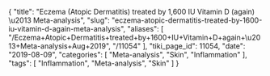 {
    "title": "Eczema (Atopic Dermatitis) treated by 1,600 IU Vitamin D (again) \u2013 Meta-analysis",
    "slug": "eczema-atopic-dermatitis-treated-by-1600-iu-vitamin-d-again-meta-analysis",
    "aliases": [
        "/Eczema+Atopic+Dermatitis+treated+by+1600+IU+Vitamin+D+again+\u2013+Meta-analysis+Aug+2019",
        "/11054"
    ],
    "tiki_page_id": 11054,
    "date": "2019-08-09",
    "categories": [
        "Meta-analysis",
        "Skin",
        "Inflammation"
    ],
    "tags": [
        "Inflammation",
        "Meta-analysis",
        "Skin"
    ]
}